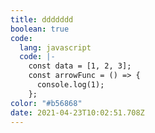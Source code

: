 ```yaml
---
title: ddddddd
boolean: true
code:
  lang: javascript
  code: |-
    const data = [1, 2, 3];
    const arrowFunc = () => {
      console.log(1);
    };
color: "#b56868"
date: 2021-04-23T10:02:51.708Z
---
```

